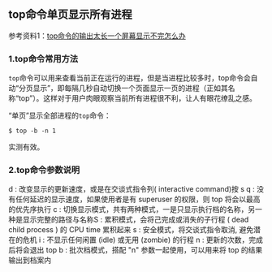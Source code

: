 ## top命令单页显示所有进程

参考资料1：[top命令的输出太长一个屏幕显示不完怎么办](https://zhidao.baidu.com/question/1801552884352790987.html) 

### 1.top命令常用方法

`top`命令可以用来查看当前正在运行的进程，但是当进程比较多时，top命令会自动“分页显示”，即每隔几秒自动切换一个页面显示一页的进程（正如其名称“top”）。这样对于用户肉眼观察当前所有进程很不利，让人有眼花缭乱之感。

“单页”显示全部进程的`top`命令：

```shell
$ top -b -n 1
```

实测有效。

### 2.top命令参数说明

d : 改变显示的更新速度，或是在交谈式指令列( interactive command)按 s
q : 没有任何延迟的显示速度，如果使用者是有 superuser 的权限，则 top 将会以最高的优先序执行
c : 切换显示模式，共有两种模式，一是只显示执行档的名称，另一种是显示完整的路径与名称S : 累积模式，会将己完成或消失的子行程 ( dead child process ) 的 CPU time 累积起来
s : 安全模式，将交谈式指令取消, 避免潜在的危机
i : 不显示任何闲置 (idle) 或无用 (zombie) 的行程
n : 更新的次数，完成后将会退出 top
b : 批次档模式，搭配 "n" 参数一起使用，可以用来将 top 的结果输出到档案内